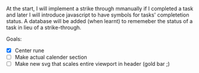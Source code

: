 At the start, I will implement a strike through mmanually if I completed a task and later I will introduce javascript to have symbols for tasks' completetion status. A database will be added (when learnt) to rememeber the status of a task in lieu of a strike-through.

Goals:
- [X] Center rune
- [ ] Make actual calender section
- [ ] Make new svg that scales entire viewport in header (gold bar ;)
